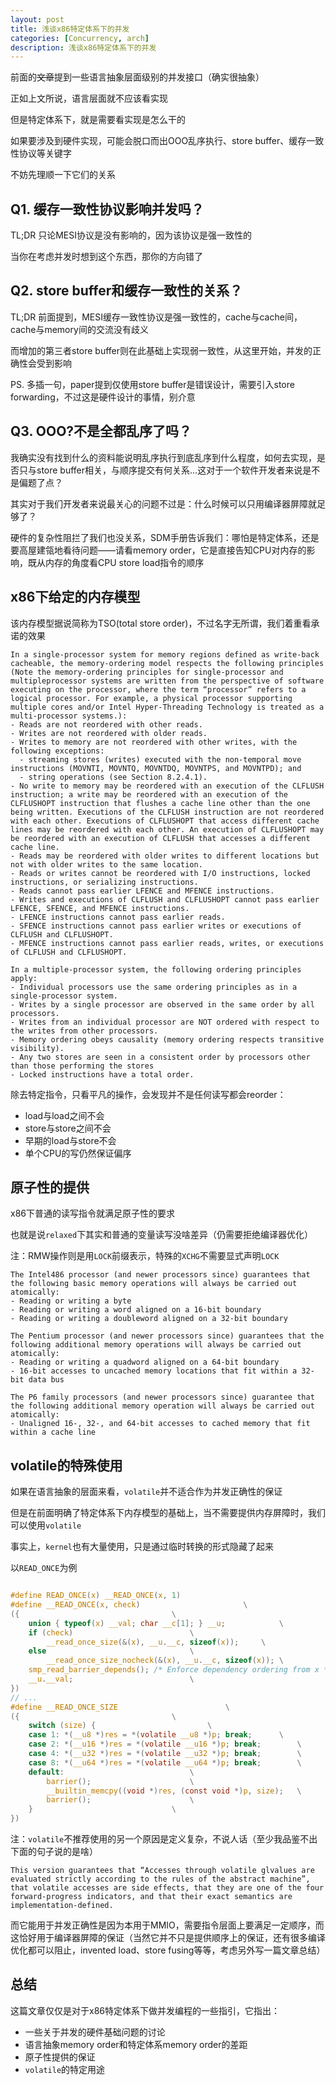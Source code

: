 ```yaml
---
layout: post
title: 浅谈x86特定体系下的并发
categories: [Concurrency, arch]
description: 浅谈x86特定体系下的并发
---
```


<!--more-->

前面的<del>文章</del>提到一些语言抽象层面级别的并发接口（确实很抽象）

正如上文所说，语言层面就不应该看实现

但是特定体系下，就是需要看实现是怎么干的

如果要涉及到硬件实现，可能会脱口而出OOO乱序执行、store buffer、缓存一致性协议等关键字

不妨先理顺一下它们的关系

## Q1. 缓存一致性协议影响并发吗？

TL;DR 只论MESI协议是没有影响的，因为该协议是强一致性的

当你在考虑并发时想到这个东西，那你的方向错了

## Q2. store buffer和缓存一致性的关系？

TL;DR 前面提到，MESI缓存一致性协议是强一致性的，cache与cache间，cache与memory间的交流没有歧义

而增加的第三者store buffer则在此基础上实现弱一致性，从这里开始，并发的正确性会受到影响

PS. 多插一句，paper提到仅使用store buffer是错误设计，需要引入store forwarding，不过这是硬件设计的事情，别介意

## Q3. OOO?不是全都乱序了吗？

我确实没有找到什么的资料能说明乱序执行到底乱序到什么程度，如何去实现，是否只与store buffer相关，与顺序提交有何关系…这对于一个软件开发者来说是不是偏题了点？

其实对于我们开发者来说最关心的问题不过是：什么时候可以只用编译器屏障就足够了？

硬件的复杂性阻拦了我们也没关系，SDM手册告诉我们：哪怕是特定体系，还是要高屋建瓴地看待问题——请看memory order，它是直接告知CPU对内存的影响，既从内存的角度看CPU store load指令的顺序

## x86下给定的内存模型

该内存模型据说简称为TSO(total store order)，不过名字无所谓，我们着重看承诺的效果

```
In a single-processor system for memory regions defined as write-back cacheable, the memory-ordering model respects the following principles (Note the memory-ordering principles for single-processor and multipleprocessor systems are written from the perspective of software executing on the processor, where the term “processor” refers to a logical processor. For example, a physical processor supporting multiple cores and/or Intel Hyper-Threading Technology is treated as a multi-processor systems.):
- Reads are not reordered with other reads.
- Writes are not reordered with older reads.
- Writes to memory are not reordered with other writes, with the following exceptions:
  - streaming stores (writes) executed with the non-temporal move instructions (MOVNTI, MOVNTQ, MOVNTDQ, MOVNTPS, and MOVNTPD); and
  - string operations (see Section 8.2.4.1).
- No write to memory may be reordered with an execution of the CLFLUSH instruction; a write may be reordered with an execution of the CLFLUSHOPT instruction that flushes a cache line other than the one being written. Executions of the CLFLUSH instruction are not reordered with each other. Executions of CLFLUSHOPT that access different cache lines may be reordered with each other. An execution of CLFLUSHOPT may be reordered with an execution of CLFLUSH that accesses a different cache line.
- Reads may be reordered with older writes to different locations but not with older writes to the same location.
- Reads or writes cannot be reordered with I/O instructions, locked instructions, or serializing instructions.
- Reads cannot pass earlier LFENCE and MFENCE instructions.
- Writes and executions of CLFLUSH and CLFLUSHOPT cannot pass earlier LFENCE, SFENCE, and MFENCE instructions.
- LFENCE instructions cannot pass earlier reads.
- SFENCE instructions cannot pass earlier writes or executions of CLFLUSH and CLFLUSHOPT.
- MFENCE instructions cannot pass earlier reads, writes, or executions of CLFLUSH and CLFLUSHOPT.

In a multiple-processor system, the following ordering principles apply:
- Individual processors use the same ordering principles as in a single-processor system.
- Writes by a single processor are observed in the same order by all processors.
- Writes from an individual processor are NOT ordered with respect to the writes from other processors.
- Memory ordering obeys causality (memory ordering respects transitive visibility).
- Any two stores are seen in a consistent order by processors other than those performing the stores
- Locked instructions have a total order.
```


除去特定指令，只看平凡的操作，会发现并不是任何读写都会reorder：
- load与load之间不会
- store与store之间不会
- 早期的load与store不会
- 单个CPU的写仍然保证偏序

## 原子性的提供

x86下普通的读写指令就满足原子性的要求

也就是说`relaxed`下其实和普通的变量读写没啥差异（仍需要拒绝编译器优化）

注：RMW操作则是用`LOCK`前缀表示，特殊的`XCHG`不需要显式声明`LOCK`

```
The Intel486 processor (and newer processors since) guarantees that the following basic memory operations will always be carried out atomically:
- Reading or writing a byte
- Reading or writing a word aligned on a 16-bit boundary
- Reading or writing a doubleword aligned on a 32-bit boundary

The Pentium processor (and newer processors since) guarantees that the following additional memory operations will always be carried out atomically:
- Reading or writing a quadword aligned on a 64-bit boundary
- 16-bit accesses to uncached memory locations that fit within a 32-bit data bus

The P6 family processors (and newer processors since) guarantee that the following additional memory operation will always be carried out atomically:
- Unaligned 16-, 32-, and 64-bit accesses to cached memory that fit within a cache line
```



## volatile的特殊使用

如果在语言抽象的层面来看，`volatile`并不适合作为并发正确性的保证

但是在前面明确了特定体系下内存模型的基础上，当不需要提供内存屏障时，我们可以使用`volatile`

事实上，`kernel`也有大量使用，只是通过临时转换的形式隐藏了起来

以`READ_ONCE`为例
```C

#define READ_ONCE(x) __READ_ONCE(x, 1)
#define __READ_ONCE(x, check)                       \
({                                  \
    union { typeof(x) __val; char __c[1]; } __u;            \
    if (check)                          \
        __read_once_size(&(x), __u.__c, sizeof(x));     \
    else                                \
        __read_once_size_nocheck(&(x), __u.__c, sizeof(x)); \
    smp_read_barrier_depends(); /* Enforce dependency ordering from x */ \
    __u.__val;                          \
})
// ...
#define __READ_ONCE_SIZE                        \
({                                  \
    switch (size) {                         \
    case 1: *(__u8 *)res = *(volatile __u8 *)p; break;      \
    case 2: *(__u16 *)res = *(volatile __u16 *)p; break;        \
    case 4: *(__u32 *)res = *(volatile __u32 *)p; break;        \
    case 8: *(__u64 *)res = *(volatile __u64 *)p; break;        \
    default:                            \
        barrier();                      \
        __builtin_memcpy((void *)res, (const void *)p, size);   \
        barrier();                      \
    }                               \
})
```

注：`volatile`不推荐使用的另一个原因是定义复杂，不说人话（至少我品鉴不出下面的句子说的是啥）

```
This version guarantees that “Accesses through volatile glvalues are evaluated strictly according to the rules of the abstract machine”, that volatile accesses are side effects, that they are one of the four forward-progress indicators, and that their exact semantics are implementation-defined.
```

而它能用于并发正确性是因为本用于MMIO，需要指令层面上要满足一定顺序，而这恰好用于编译器屏障的保证（当然它并不只是提供顺序上的保证，还有很多编译优化都可以阻止，invented load、store fusing等等，考虑另外写一篇文章总结）

## 总结

这篇文章仅仅是对于x86特定体系下做并发编程的一些指引，它指出：

- 一些关于并发的硬件基础问题的讨论
- 语言抽象memory     order和特定体系memory order的差距
- 原子性提供的保证
- `volatile`的特定用途

